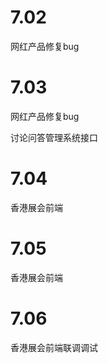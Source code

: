 # 7.02

网红产品修复bug

# 7.03

网红产品修复bug

讨论问答管理系统接口

# 7.04

香港展会前端

# 7.05

香港展会前端

# 7.06

香港展会前端联调调试